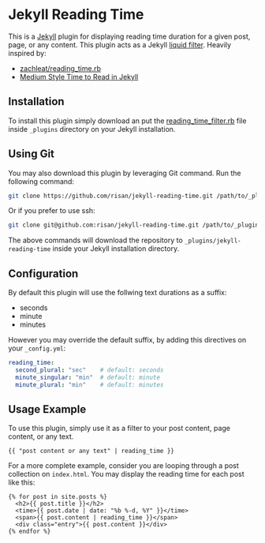 # Jekyll Reading Time

This is a [Jekyll](http://jekyllrb.com/) plugin for displaying reading time duration for a given post, page, or any content. This plugin acts as a Jekyll [liquid filter](http://jekyllrb.com/docs/plugins/#liquid-filters). Heavily inspired by:

- [zachleat/reading_time.rb](https://gist.github.com/zachleat/5792681)
- [Medium Style Time to Read in Jekyll](http://jamiecollinson.com/blog/medium-style-time-to-read-in-jekyll/)

## Installation

To install this plugin simply download an put the [reading_time_filter.rb](https://github.com/risan/jekyll-reading-time/blob/master/reading_time_filter.rb) file inside `_plugins` directory on your Jekyll installation.

## Using Git

You may also download this plugin by leveraging Git command. Run the following command:

```bash
git clone https://github.com/risan/jekyll-reading-time.git /path/to/_plugins
```

Or if you prefer to use ssh:

```bash
git clone git@github.com:risan/jekyll-reading-time.git /path/to/_plugins
```

The above commands will download the repository to `_plugins/jekyll-reading-time` inside your Jekyll installation directory.

## Configuration

By default this plugin will use the follwing text durations as a suffix:

- seconds
- minute
- minutes

However you may override the default suffix, by adding this directives on your `_config.yml`:

```yml
reading_time:
  second_plural: "sec"    # default: seconds
  minute_singular: "min"  # default: minute
  minute_plural: "min"    # default: minutes
```

## Usage Example

To use this plugin, simply use it as a filter to your post content, page content, or any text.

```liquid
{{ "post content or any text" | reading_time }}
```

For a more complete example, consider you are looping through a post collection on `index.html`. You may display the reading time for each post like this:

```liquid
{% for post in site.posts %}
  <h2>{{ post.title }}</h2>
  <time>{{ post.date | date: "%b %-d, %Y" }}</time>
  <span>{{ post.content | reading_time }}</span>
  <div class="entry">{{ post.content }}</div>
{% endfor %}
```
